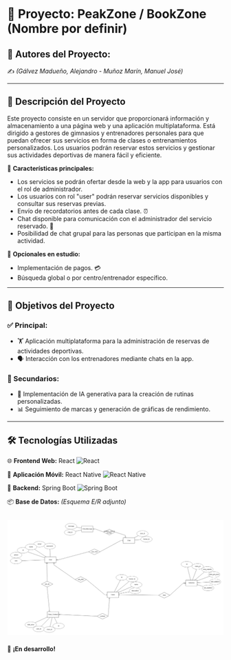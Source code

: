 # 📌 Proyecto: PeakZone / BookZone (Nombre por definir)

## 👥 Autores del Proyecto:
✍️ *(Gálvez Madueño, Alejandro - Muñoz Marín, Manuel José)*

---

## 📖 Descripción del Proyecto

Este proyecto consiste en un servidor que proporcionará información y almacenamiento a una página web y una aplicación multiplataforma. Está dirigido a gestores de gimnasios y entrenadores personales para que puedan ofrecer sus servicios en forma de clases o entrenamientos personalizados. Los usuarios podrán reservar estos servicios y gestionar sus actividades deportivas de manera fácil y eficiente.

🔹 **Características principales:**
- Los servicios se podrán ofertar desde la web y la app para usuarios con el rol de administrador.
- Los usuarios con rol "user" podrán reservar servicios disponibles y consultar sus reservas previas.
- Envío de recordatorios antes de cada clase. ⏰
- Chat disponible para comunicación con el administrador del servicio reservado. 💬
- Posibilidad de chat grupal para las personas que participan en la misma actividad.

🔸 **Opcionales en estudio:**
- Implementación de pagos. 💳
- Búsqueda global o por centro/entrenador específico.

---

## 🎯 Objetivos del Proyecto

### ✅ Principal:
- 🏋️ Aplicación multiplataforma para la administración de reservas de actividades deportivas.
- 🗣️ Interacción con los entrenadores mediante chats en la app.

### 🔹 Secundarios:
- 🤖 Implementación de IA generativa para la creación de rutinas personalizadas.
- 📊 Seguimiento de marcas y generación de gráficas de rendimiento.

---

## 🛠️ Tecnologías Utilizadas

🌐 **Frontend Web:** React ![React](https://img.shields.io/badge/React-61DAFB?style=for-the-badge&logo=react&logoColor=white)

📱 **Aplicación Móvil:** React Native ![React Native](https://img.shields.io/badge/React%20Native-61DAFB?style=for-the-badge&logo=react&logoColor=white)

🔗 **Backend:** Spring Boot ![Spring Boot](https://img.shields.io/badge/Spring%20Boot-6DB33F?style=for-the-badge&logo=springboot&logoColor=white)

📦 **Base de Datos:** *(Esquema E/R adjunto)*

![Base de datos del proyecto](assets/Database.png)
---


🚀 **¡En desarrollo!** 

